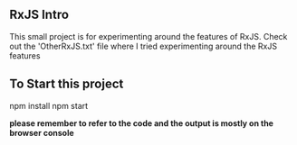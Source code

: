 ## RxJS Intro
This small project is for experimenting around the features of RxJS. Check out the 'OtherRxJS.txt' file where I tried experimenting around the RxJS features

## To Start this project
npm install
npm start

**please remember to refer to the code and the output is mostly on the browser console**
